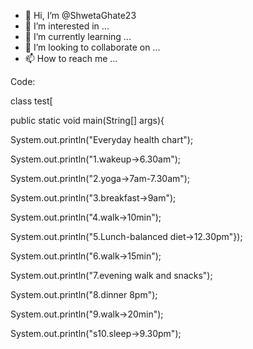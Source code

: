 - 👋 Hi, I’m @ShwetaGhate23
- 👀 I’m interested in ...
- 🌱 I’m currently learning ...
- 💞️ I’m looking to collaborate on ...
- 📫 How to reach me ...

<!---
ShwetaGhate23/ShwetaGhate23 is a ✨ special ✨ repository because its `README.md` (this file) appears on your GitHub profile.
You can click the Preview link to take a look at your changes.
--->
Code:

class test[

public static void main(String[] args){

System.out.println("Everyday health chart");

System.out.println("1.wakeup->6.30am");

System.out.println("2.yoga->7am-7.30am");

System.out.println("3.breakfast->9am");

System.out.println("4.walk->10min");

System.out.println("5.Lunch-balanced diet->12.30pm"});

System.out.println("6.walk->15min");

System.out.println("7.evening walk and snacks");

System.out.println("8.dinner 8pm");

System.out.println("9.walk->20min");

System.out.println("s10.sleep->9.30pm");
